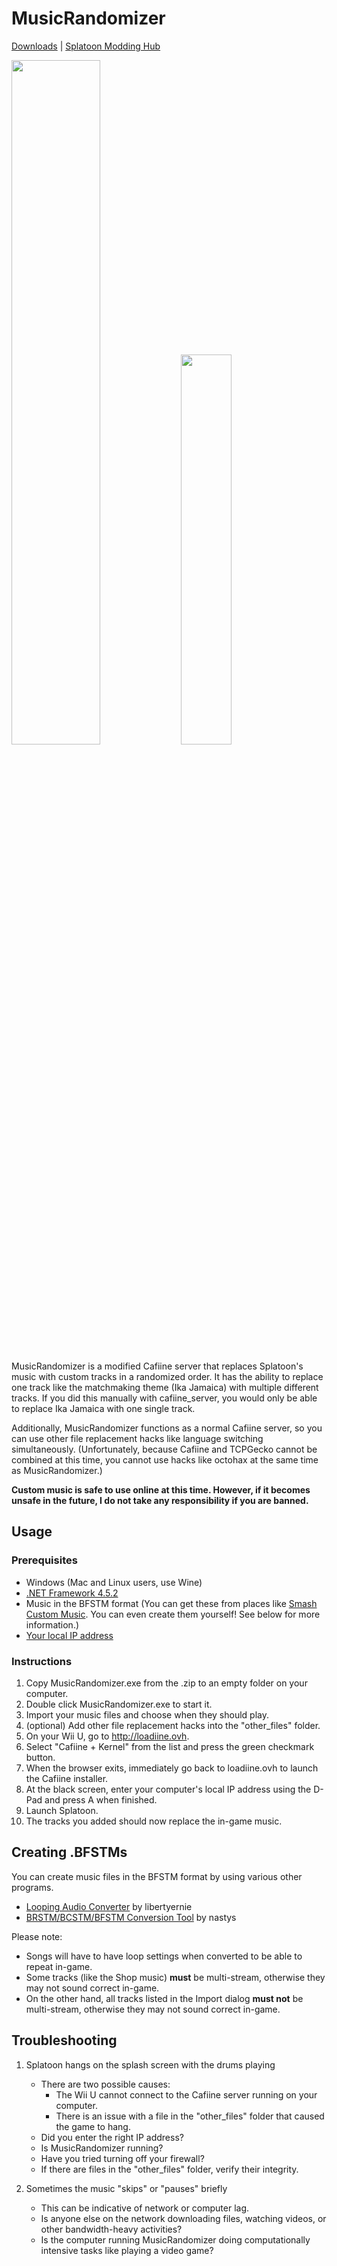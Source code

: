 # MusicRandomizer

[Downloads](https://github.com/OatmealDome/SplatoonUtilities/releases) | [Splatoon Modding Hub](http://gbatemp.net/threads/splatoon-modding-hub.425670/)

<img src="http://i.imgur.com/PnaL55y.jpg" width="53%" height="53%"/> <img src="http://i.imgur.com/AKXKPkZ.png" width="40%" height="40%" />

MusicRandomizer is a modified Cafiine server that replaces Splatoon's music with custom tracks in a randomized order. It has the ability to replace one track like the matchmaking theme (Ika Jamaica) with multiple different tracks. If you did this manually with cafiine_server, you would only be able to replace Ika Jamaica with one single track.

Additionally, MusicRandomizer functions as a normal Cafiine server, so you can use other file replacement hacks like language switching simultaneously. (Unfortunately, because Cafiine and TCPGecko cannot be combined at this time, you cannot use hacks like octohax at the same time as MusicRandomizer.)

**Custom music is safe to use online at this time. However, if it becomes unsafe in the future, I do not take any responsibility if you are banned.**

## Usage

### Prerequisites

* Windows (Mac and Linux users, use Wine)
* [.NET Framework 4.5.2](http://go.microsoft.com/fwlink/?LinkId=328843)
* Music in the BFSTM format (You can get these from places like [Smash Custom Music](http://smashcustommusic.com). You can even create them yourself! See below for more information.)
* [Your local IP address](http://windows.microsoft.com/en-ca/windows/find-computers-ip-address#1TC=windows-7)

### Instructions

1. Copy MusicRandomizer.exe from the .zip to an empty folder on your computer.
2. Double click MusicRandomizer.exe to start it.
3. Import your music files and choose when they should play.
4. (optional) Add other file replacement hacks into the "other_files" folder.
5. On your Wii U, go to http://loadiine.ovh.
6. Select "Cafiine + Kernel" from the list and press the green checkmark button.
7. When the browser exits, immediately go back to loadiine.ovh to launch the Cafiine installer.
8. At the black screen, enter your computer's local IP address using the D-Pad and press A when finished.
9. Launch Splatoon.
10. The tracks you added should now replace the in-game music.

## Creating .BFSTMs

You can create music files in the BFSTM format by using various other programs.

* [Looping Audio Converter](http://www.lakora.us/brawl/loopingaudioconverter/) by libertyernie
* [BRSTM/BCSTM/BFSTM Conversion Tool](https://gbatemp.net/threads/release-brstm-bcstm-conversion-tool-beta.378702/) by nastys

Please note:

* Songs will have to have loop settings when converted to be able to repeat in-game.
* Some tracks (like the Shop music) **must** be multi-stream, otherwise they may not sound correct in-game.
* On the other hand, all tracks listed in the Import dialog **must not** be multi-stream, otherwise they may not sound correct in-game.

## Troubleshooting

1. Splatoon hangs on the splash screen with the drums playing
   * There are two possible causes:
     * The Wii U cannot connect to the Cafiine server running on your computer.
     * There is an issue with a file in the "other_files" folder that caused the game to hang.
   * Did you enter the right IP address?
   * Is MusicRandomizer running?
   * Have you tried turning off your firewall?
   * If there are files in the "other_files" folder, verify their integrity.

2. Sometimes the music "skips" or "pauses" briefly
   * This can be indicative of network or computer lag. 
   * Is anyone else on the network downloading files, watching videos, or other bandwidth-heavy activities?
   * Is the computer running MusicRandomizer doing computationally intensive tasks like playing a video game?
